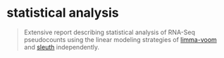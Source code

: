 # statistical analysis

> Extensive report describing statistical analysis of RNA-Seq pseudocounts using
> the linear modeling strategies of
> [limma-voom](https://genomebiology.biomedcentral.com/articles/10.1186/gb-2014-15-2-r29)
> and [sleuth](http://pachterlab.github.io/sleuth/about) independently.
